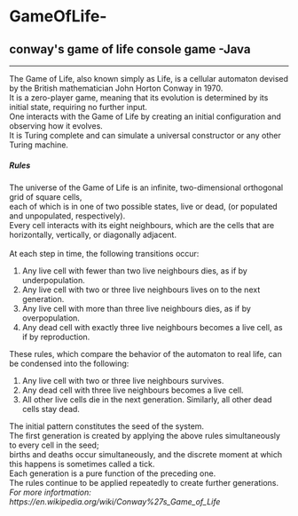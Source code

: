 # GameOfLife-
## conway's game of life console game -Java

---

<p>
  The Game of Life, also known simply as Life, is a cellular automaton devised by the British mathematician John Horton Conway in 1970.
 <br> It is a zero-player game, meaning that its evolution is determined by its initial state, requiring no further input. 
  <br>One interacts with the Game of Life by creating an initial configuration and observing how it evolves.
  <br>It is Turing complete and can simulate a universal constructor or any other Turing machine.
  </p>
  
  <p>
  <h5>Rules</h5>
  The universe of the Game of Life is an infinite, two-dimensional orthogonal grid of square cells,<br>
   each of which is in one of two possible states, live or dead, (or populated and unpopulated, respectively).<br>
   Every cell interacts with its eight neighbours, which are the cells that are horizontally, vertically, or diagonally adjacent.<br>
   <br>
   At each step in time, the following transitions occur:<br>
   <ol>
  <li>Any live cell with fewer than two live neighbours dies, as if by underpopulation.</li>
  <li>Any live cell with two or three live neighbours lives on to the next generation.</li>
  <li>Any live cell with more than three live neighbours dies, as if by overpopulation.</li>
  <li>Any dead cell with exactly three live neighbours becomes a live cell, as if by reproduction.</li>
  </ol>
  These rules, which compare the behavior of the automaton to real life, can be condensed into the following:<br>
  <ol>
  <li>Any live cell with two or three live neighbours survives.</li>
  <li>Any dead cell with three live neighbours becomes a live cell.</li>
  <li>All other live cells die in the next generation. Similarly, all other dead cells stay dead.</li>
  </ol>
  The initial pattern constitutes the seed of the system.<br>
  The first generation is created by applying the above rules simultaneously to every cell in the seed;<br>
  births and deaths occur simultaneously, and the discrete moment at which this happens is sometimes called a tick.<br>
  Each generation is a pure function of the preceding one.<br>
  The rules continue to be applied repeatedly to create further generations.
  <br>
  <i>
  For more infortmation: 
  https://en.wikipedia.org/wiki/Conway%27s_Game_of_Life
</i>
</p>

